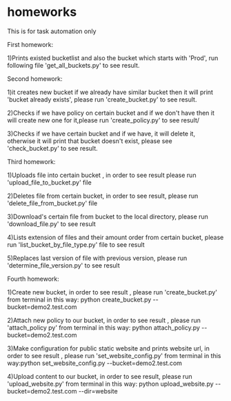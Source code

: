 # homeworks
This is for task automation only

First homework:
  
1)Prints existed bucketlist and also the  bucket which starts with 'Prod',
run following file 'get_all_buckets.py'  to see result.

Second homework:
  
1)it creates new bucket if we already have similar bucket then it will print
  'bucket already exists', please run 'create_bucket.py' to see result.

2)Checks if we have policy on certain bucket and if we don't have then it will 
create new one for it,please run 'create_policy.py' to see result/

3)Checks if we have certain bucket and if we have, it will delete it,
otherwise it will print that bucket doesn't exist, please see 'check_bucket.py' to see result.


Third homework:

1)Uploads file into certain bucket , in order to see result please run 'upload_file_to_bucket.py' file

2)Deletes file from certain bucket, in order to see result, please run 'delete_file_from_bucket.py' file

3)Download's certain file from bucket to the local directory, please run 'download_file.py' to see result

4)Lists extension of files and their amount order from certain bucket, please run 'list_bucket_by_file_type.py' file to see result

5)Replaces last version of file with previous version, please run 'determine_file_version.py' to see result


Fourth homework:

1)Create new bucket, in order to see result , please run 'create_bucket.py' from terminal in this way:
python create_bucket.py --bucket=demo2.test.com

2)Attach new policy to our bucket, in order to see result , please run 'attach_policy py' from terminal in this way:
python attach_policy.py --bucket=demo2.test.com

3)Make configuration for public static website and prints website url, in order to see result , please run 'set_website_config.py' from terminal
in this way:python set_website_config.py --bucket=demo2.test.com

4)Upload content to our bucket, in order to see result, please run 'upload_website.py' from terminal in this way:
python upload_website.py --bucket=demo2.test.com --dir=website

